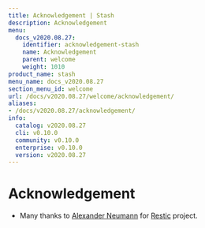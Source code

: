 ```yaml
---
title: Acknowledgement | Stash
description: Acknowledgement
menu:
  docs_v2020.08.27:
    identifier: acknowledgement-stash
    name: Acknowledgement
    parent: welcome
    weight: 1010
product_name: stash
menu_name: docs_v2020.08.27
section_menu_id: welcome
url: /docs/v2020.08.27/welcome/acknowledgement/
aliases:
- /docs/v2020.08.27/acknowledgement/
info:
  catalog: v2020.08.27
  cli: v0.10.0
  community: v0.10.0
  enterprise: v0.10.0
  version: v2020.08.27
---
```


# Acknowledgement
 - Many thanks to [Alexander Neumann](https://github.com/fd0) for [Restic](https://restic.net) project.
